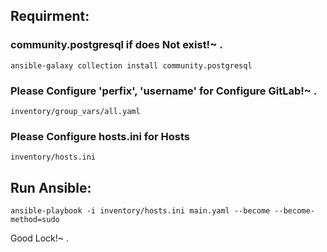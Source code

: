 ## Requirment:

### community.postgresql if does Not exist!~ .
```
ansible-galaxy collection install community.postgresql
``` 
### Please Configure 'perfix', 'username' for Configure GitLab!~ .
```
inventory/group_vars/all.yaml 
```
### Please Configure hosts.ini for Hosts
```
inventory/hosts.ini
```

## Run Ansible:
```
ansible-playbook -i inventory/hosts.ini main.yaml --become --become-method=sudo
```

Good Lock!~ .
